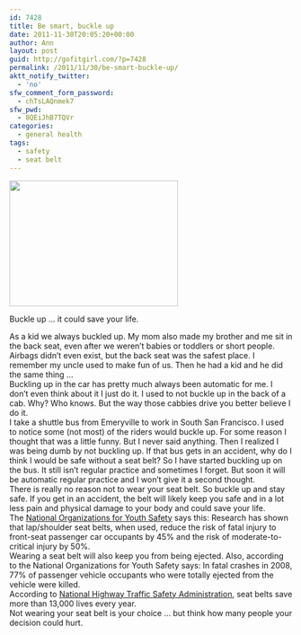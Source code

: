 ```yaml
---
id: 7428
title: Be smart, buckle up
date: 2011-11-30T20:05:20+00:00
author: Ann
layout: post
guid: http://gofitgirl.com/?p=7428
permalink: /2011/11/30/be-smart-buckle-up/
aktt_notify_twitter:
  - 'no'
sfw_comment_form_password:
  - chTsLAQnmek7
sfw_pwd:
  - 8QEiJhB7TQVr
categories:
  - general health
tags:
  - safety
  - seat belt
---
```

<div id="attachment_7452" style="width: 310px" class="wp-caption alignleft">
  <a href="http://gofitgirl.com/blog/wp-content/uploads/2011/11/seat-belt.jpg"><img class="size-medium wp-image-7452" title="seat belt" src="http://gofitgirl.com/blog/wp-content/uploads/2011/11/seat-belt-300x224.jpg" alt="" width="300" height="224" /></a>
  
  <p class="wp-caption-text">
    Buckle up ... it could save your life.
  </p>
</div>

  
As a kid we always buckled up. My mom also made my brother and me sit in the back seat, even after we weren&#8217;t babies or toddlers or short people. Airbags didn&#8217;t even exist, but the back seat was the safest place. I remember my uncle used to make fun of us. Then he had a kid and he did the same thing &#8230;  
Buckling up in the car has pretty much always been automatic for me. I don&#8217;t even think about it I just do it. I used to not buckle up in the back of a cab. Why? Who knows. But the way those cabbies drive you better believe I do it.  
I take a shuttle bus from Emeryville to work in South San Francisco. I used to notice some (not most) of the riders would buckle up. For some reason I thought that was a little funny. But I never said anything. Then I realized I was being dumb by not buckling up. If that bus gets in an accident, why do I think I would be safe without a seat belt? So I have started buckling up on the bus. It still isn&#8217;t regular practice and sometimes I forget. But soon it will be automatic regular practice and I won&#8217;t give it a second thought.  
There is really no reason not to wear your seat belt. So buckle up and stay safe. If you get in an accident, the belt will likely keep you safe and in a lot less pain and physical damage to your body and could save your life.  
The [National Organizations for Youth Safety](http://www.noys.org/seat_belt_statistics.aspx) says this: Research has shown that lap/shoulder seat belts, when used, reduce the risk of fatal injury to front-seat passenger car occupants by 45% and the risk of moderate-to-critical injury by 50%.  
Wearing a seat belt will also keep you from being ejected. Also, according to the National Organizations for Youth Safety says: In fatal crashes in 2008, 77% of passenger vehicle occupants who were totally ejected from the vehicle were killed.  
According to [National Highway Traffic Safety Administration](http://www.nhtsa.gov/Driving+Safety/Occupant+Protection), seat belts save more than 13,000 lives every year.  
Not wearing your seat belt is your choice &#8230; but think how many people your decision could hurt.